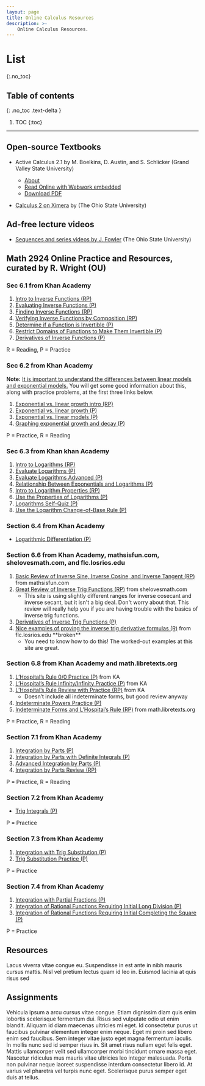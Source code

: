 ```yaml
---
layout: page
title: Online Calculus Resources
description: >-
    Online Calculus Resources.
---
```


# List
{:.no_toc}

## Table of contents
{: .no_toc .text-delta }

1. TOC
{:toc}

---

## Open-source Textbooks

*  Active Calculus 2.1 by M. Boelkins, D. Austin, and S. Schlicker (Grand Valley State University)
    * [About](https://scholarworks.gvsu.edu/books/18/)
    * [Read Online with Webwork embedded](https://activecalculus.org/single/frontmatter.html)
    * [Download PDF](https://scholarworks.gvsu.edu/cgi/viewcontent.cgi?article=1018&context=books)

* [Calculus 2 on Ximera](https://ximera.osu.edu/mooculus/calculus2) by (The Ohio State University)

## Ad-free lecture videos

* [Sequences and series videos by J. Fowler](https://www.youtube.com/c/kisonecat/playlists?view=50&shelf_id=6) (The Ohio State University)

## Math 2924 Online Practice and Resources, curated by R. Wright (OU)

### Sec 6.1 from Khan Academy

1. [Intro to Inverse Functions (RP)](https://www.khanacademy.org/math/algebra/x2f8bb11595b61c86:functions/x2f8bb11595b61c86:inverse-functions-intro/a/intro-to-inverse-functions?modal=1)
2. [Evaluating Inverse Functions (P)](https://www.khanacademy.org/math/algebra/x2f8bb11595b61c86:functions/x2f8bb11595b61c86:inverse-functions-intro/e/understanding-inverse-functions?modal=1)
3. [Finding Inverse Functions (RP)](https://www.khanacademy.org/math/algebra-home/alg-functions/alg-finding-inverse-functions/a/finding-inverse-functions)
4. [Verifying Inverse Functions by Composition (RP)](https://www.khanacademy.org/math/precalculus/x9e81a4f98389efdf:composite/x9e81a4f98389efdf:verifying-inverse/a/verifying-inverse-functions-by-composition?modal=1)
5. [Determine if a Function is Invertible (P)](https://www.khanacademy.org/math/precalculus/x9e81a4f98389efdf:composite/x9e81a4f98389efdf:invertible/e/inverse-domain-range?modal=1)
6. [Restrict Domains of Functions to Make Them Invertible (P)](https://www.khanacademy.org/math/precalculus/x9e81a4f98389efdf:composite/x9e81a4f98389efdf:invertible/e/restrict-the-domains-of-functions?modal=1)
7. [Derivatives of Inverse Functions (P)](https://www.khanacademy.org/math/ap-calculus-ab/ab-differentiation-2-new/ab-3-3/e/derivatives-of-inverse-functions?modal=1)

R = Reading, P = Practice

### Sec 6.2 from Khan Academy

<p><strong>Note:</strong> <span style="text-decoration: underline;">It is important to understand the differences between linear models and exponential models.</span> You will get some good information about this, along with practice problems, at the first three links below.</p>

<ol>
<li><a href="https://www.khanacademy.org/math/algebra/x2f8bb11595b61c86:exponential-growth-decay/x2f8bb11595b61c86:exponential-vs-linear-growth/a/warmup-exponential-vs-linear-growth?modal=1">Exponential vs. linear growth intro (RP)</a></li>
<li><a href="https://www.khanacademy.org/math/algebra/x2f8bb11595b61c86:exponential-growth-decay/x2f8bb11595b61c86:exponential-vs-linear-growth/e/exponential-vs-linear-growth?modal=1">Exponential vs. linear growth (P)</a></li>
<li><a href="https://www.khanacademy.org/math/algebra/x2f8bb11595b61c86:exponential-growth-decay/x2f8bb11595b61c86:exponential-vs-linear-growth/e/understanding-linear-and-exponential-models?modal=1">Exponential vs. linear models (P)</a></li>
<li><a href="https://www.khanacademy.org/math/algebra/x2f8bb11595b61c86:exponential-growth-decay/x2f8bb11595b61c86:exponential-decay/e/graphs-of-basic-exponential-functions?modal=1">Graphing exponential growth and decay (P)</a></li>
</ol>
<p>P = Practice, R = Reading</p>


### Sec 6.3 from Khan khan Academy

<ol>
<li style="font-weight: 400;"><a href="https://www.khanacademy.org/math/algebra2/x2ec2f6f830c9fb89:logs/x2ec2f6f830c9fb89:log-intro/a/intro-to-logarithms?modal=1"><span style="font-weight: 400;">Intro to Logarithms (RP)</span></a></li>
<li style="font-weight: 400;"><a href="https://www.khanacademy.org/math/algebra2/x2ec2f6f830c9fb89:logs/x2ec2f6f830c9fb89:log-intro/e/logarithms_1?modal=1"><span style="font-weight: 400;">Evaluate Logarithms (P)</span></a></li>
<li style="font-weight: 400;"><a href="https://www.khanacademy.org/math/algebra2/x2ec2f6f830c9fb89:logs/x2ec2f6f830c9fb89:log-intro/e/logarithms_1.5?modal=1"><span style="font-weight: 400;">Evaluate Logarithms Advanced (P)</span></a></li>
<li style="font-weight: 400;"><a href="https://www.khanacademy.org/math/algebra2/x2ec2f6f830c9fb89:logs/x2ec2f6f830c9fb89:log-intro/e/understanding-logs-as-inverse-exponentials?modal=1"><span style="font-weight: 400;">Relationship Between Exponentials and Logarithms (P)</span></a></li>
<li style="font-weight: 400;"><a href="https://www.khanacademy.org/math/algebra2/x2ec2f6f830c9fb89:logs/x2ec2f6f830c9fb89:log-prop/a/properties-of-logarithms?modal=1"><span style="font-weight: 400;">Intro to Logarithm Properties (RP)</span></a></li>
<li style="font-weight: 400;"><a href="https://www.khanacademy.org/math/algebra2/x2ec2f6f830c9fb89:logs/x2ec2f6f830c9fb89:log-prop/e/logarithms_2?modal=1"><span style="font-weight: 400;">Use the Properties of Logarithms (P)</span></a></li>
<li style="font-weight: 400;"><a href="https://www.khanacademy.org/math/algebra2/x2ec2f6f830c9fb89:logs/quiz/x2ec2f6f830c9fb89:logs-quiz-1?modal=1"><span style="font-weight: 400;">Logarithms Self-Quiz (P)</span></a></li>
<li style="font-weight: 400;"><a href="https://www.khanacademy.org/math/algebra2/x2ec2f6f830c9fb89:logs/x2ec2f6f830c9fb89:change-of-base/e/rewrite-logarithmic-expressions-using-the-change-of-base-rule?modal=1"><span style="font-weight: 400;">Use the Logarithm Change-of-Base Rule (P)</span></a></li>
</ol>

### Section 6.4 from Khan Academy

<ul>
<li><a href="https://www.khanacademy.org/math/differential-calculus/dc-chain/dc-logarithmic-diff/e/logarithmic-differentiation?modal=1">Logarithmic Differentiation (P)</a></li>
</ul>

### Section 6.6 from Khan Academy, mathsisfun.com, shelovesmath.com, and flc.losrios.edu

<ol>
<li><a href="https://www.mathsisfun.com/algebra/trig-inverse-sin-cos-tan.html">Basic Review of Inverse Sine, Inverse Cosine, and Inverse Tangent (RP)</a> from mathsisfun.com</li>
<li><a href="https://www.shelovesmath.com/trigonometry/trig-inverses/">Great Review of Inverse Trig Functions (RP)</a> from shelovesmath.com
<ul>
<li>This site is using slightly different ranges for inverse cosecant and inverse secant, but it isn't a big deal. Don't worry about that. This review will really help you if you are having trouble with the basics of inverse trig functions.</li>
</ul>
</li>
<li><a href="https://www.khanacademy.org/math/differential-calculus/dc-chain/dc-inverse-trig/e/derivatives-of-inverse-trigonometric-functions?modal=1">Derivatives of Inverse Trig Functions (P)</a></li>
<li><a href="http://flc.losrios.edu/~eitel/All%20PDFS/M-400%20PDFS/M-400%20C-3/M-400%203-6B%20inverses%20proofs.pdf">Nice examples of proving the inverse trig derivative formulas (R)</a> from flc.losrios.edu **broken**
<ul>
<li>You need to know how to do this! The worked-out examples at this site are great.</li>
</ul>
</li>
</ol>

### Section 6.8 from Khan Academy and math.libretexts.org

<ol>
<li style="font-weight: 400;"><a href="https://www.khanacademy.org/math/ap-calculus-ab/ab-diff-contextual-applications-new/ab-4-7/e/lhopitals_rule?modal=1"><span style="font-weight: 400;">L&rsquo;Hospital&rsquo;s Rule 0/0 Practice (P)</span></a> from KA</li>
<li style="font-weight: 400;"><a href="https://www.khanacademy.org/math/ap-calculus-ab/ab-diff-contextual-applications-new/ab-4-7/e/lhopitals-rule-inf?modal=1"><span style="font-weight: 400;">L&rsquo;Hospital&rsquo;s Rule Infinity/Infinity Practice (P)</span></a> from KA</li>
<li style="font-weight: 400;"><a href="https://www.khanacademy.org/math/differential-calculus/dc-context-app/dc-lhopital-composite-exp/a/lhopitals-rule-review"><span style="font-weight: 400;">L&rsquo;Hospital&rsquo;s Rule Review with Practice (RP)</span></a> from KA
<ul>
<li style="font-weight: 400;"><span style="font-weight: 400;">Doesn&rsquo;t include all indeterminate forms, but good review anyway</span></li>
</ul>
</li>
<li style="font-weight: 400;"><a href="https://www.khanacademy.org/math/differential-calculus/dc-context-app/dc-lhopital-composite-exp/e/lhopitals-rule-composite-exponential-functions?modal=1"><span style="font-weight: 400;">Indeterminate Powers Practice (P)</span></a></li>
<li style="font-weight: 400;"><span style="font-weight: 400;"><a href="https://math.libretexts.org/Bookshelves/Calculus/Map%3A_Calculus_-_Early_Transcendentals_(Stewart)/4%3A_Applications_of_Differentiation/4.4%3A_Indeterminate_Forms_and_l%27Hospital%27s_Rule">Indeterminate Forms and L&rsquo;Hospital&rsquo;s Rule (RP)</a></span> from math.libretexts.org</li>
</ol>
<p><span style="font-weight: 400;">P = Practice, R = Reading</span></p>


### Section 7.1 from Khan Academy

<ol>
<li style="font-weight: 400;"><a href="https://www.khanacademy.org/math/ap-calculus-bc/bc-integration-new/bc-6-11/e/integration-by-parts?modal=1"><span style="font-weight: 400;">Integration by Parts (P)</span></a></li>
<li style="font-weight: 400;"><a href="https://www.khanacademy.org/math/ap-calculus-bc/bc-integration-new/bc-6-11/e/integration-by-parts--definite-integrals?modal=1"><span style="font-weight: 400;">Integration by Parts with Definite Integrals (P)</span></a></li>
<li style="font-weight: 400;"><a href="https://www.khanacademy.org/math/ap-calculus-bc/bc-integration-new/bc-6-11/a/integration-by-parts-challenge?modal=1"><span style="font-weight: 400;">Advanced Integration by Parts (P)</span></a></li>
<li style="font-weight: 400;"><a href="https://www.khanacademy.org/math/ap-calculus-bc/bc-integration-new/bc-6-11/a/integration-by-parts-review?modal=1"><span style="font-weight: 400;">Integration by Parts Review (RP)</span></a></li>
</ol>
<p><span style="font-weight: 400;">P = Practice, R = Reading</span></p>

### Section 7.2 from Khan Academy

<ul>
<li><a href="https://www.khanacademy.org/math/calculus-2/cs2-integration-techniques/cs2-integrating-using-trigonometric-identities/e/integration-using-trigonometric-identities?modal=1"><span style="font-weight: 400;">Trig Integrals (P)</span></a></li>
</ul>
<p><span style="font-weight: 400;">P = Practice</span></p>

### Section 7.3 from Khan Academy

<ol>
<li style="font-weight: 400;"><a href="https://www.khanacademy.org/math/calculus-all-old/integration-techniques-calc/trigonometric-substitution-calc/e/integration-using-trigonometric-substitution?modal=1"><span style="font-weight: 400;">Integration with Trig Substitution (P)</span></a></li>
<li style="font-weight: 400;"><a href="https://www.khanacademy.org/math/calculus-2/cs2-integration-techniques/cs2-trigonometric-substitution/e/integration-using-trigonometric-substitution?modal=1"><span style="font-weight: 400;">Trig Substitution Practice (P)</span></a></li>
</ol>
<p><span style="font-weight: 400;">P = Practice</span></p>


### Section 7.4 from Khan Academy

<ol>
<li style="font-weight: 400;"><a href="https://www.khanacademy.org/math/ap-calculus-bc/bc-integration-new/bc-6-12/e/integration-of-rational-functions-by-division-and-partial-fractions?modal=1"><span style="font-weight: 400;">Integration with Partial Fractions (P)</span></a></li>
<li style="font-weight: 400;"><a href="https://www.khanacademy.org/math/calculus-2/cs2-integration-techniques/cs2-integrating-using-long-division-and-completing-the-square/e/integration-using-long-division?modal=1"><span style="font-weight: 400;">Integration of Rational Functions Requiring Initial Long Division (P)</span></a></li>
<li style="font-weight: 400;"><a href="https://www.khanacademy.org/math/calculus-2/cs2-integration-techniques/cs2-integrating-using-long-division-and-completing-the-square/e/integration-using-completing-the-square?modal=1"><span style="font-weight: 400;">Integration of Rational Functions Requiring Initial Completing the Square (P)</span></a></li>
</ol>
<p><span style="font-weight: 400;">P = Practice</span></p>

## Resources

Lacus viverra vitae congue eu. Suspendisse in est ante in nibh mauris cursus mattis. Nisl vel pretium lectus quam id leo in. Euismod lacinia at quis risus sed
## Assignments

Vehicula ipsum a arcu cursus vitae congue. Etiam dignissim diam quis enim lobortis scelerisque fermentum dui. Risus sed vulputate odio ut enim blandit. Aliquam id diam maecenas ultricies mi eget. Id consectetur purus ut faucibus pulvinar elementum integer enim neque. Eget mi proin sed libero enim sed faucibus. Sem integer vitae justo eget magna fermentum iaculis. In mollis nunc sed id semper risus in. Sit amet risus nullam eget felis eget. Mattis ullamcorper velit sed ullamcorper morbi tincidunt ornare massa eget. Nascetur ridiculus mus mauris vitae ultricies leo integer malesuada. Porta non pulvinar neque laoreet suspendisse interdum consectetur libero id. At varius vel pharetra vel turpis nunc eget. Scelerisque purus semper eget duis at tellus.
